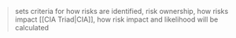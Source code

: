 > sets criteria for how risks are identified, risk ownership, how risks impact [[CIA Triad|CIA]], how risk impact and likelihood will be calculated